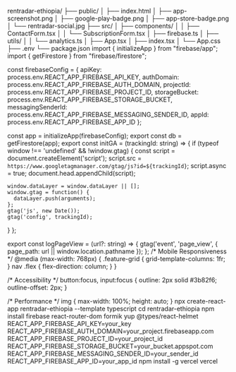 rentradar-ethiopia/
├── public/
│   ├── index.html
│   ├── app-screenshot.png
│   ├── google-play-badge.png
│   ├── app-store-badge.png
│   └── rentradar-social.jpg
├── src/
│   ├── components/
│   │   ├── ContactForm.tsx
│   │   └── SubscriptionForm.tsx
│   ├── firebase.ts
│   ├── utils/
│   │   └── analytics.ts
│   ├── App.tsx
│   ├── index.tsx
│   └── App.css
├── .env
└── package.json
import { initializeApp } from "firebase/app";
import { getFirestore } from "firebase/firestore";

const firebaseConfig = {
  apiKey: process.env.REACT_APP_FIREBASE_API_KEY,
  authDomain: process.env.REACT_APP_FIREBASE_AUTH_DOMAIN,
  projectId: process.env.REACT_APP_FIREBASE_PROJECT_ID,
  storageBucket: process.env.REACT_APP_FIREBASE_STORAGE_BUCKET,
  messagingSenderId: process.env.REACT_APP_FIREBASE_MESSAGING_SENDER_ID,
  appId: process.env.REACT_APP_FIREBASE_APP_ID
};

const app = initializeApp(firebaseConfig);
export const db = getFirestore(app);
export const initGA = (trackingId: string) => {
  if (typeof window !== 'undefined' && !window.gtag) {
    const script = document.createElement('script');
    script.src = `https://www.googletagmanager.com/gtag/js?id=${trackingId}`;
    script.async = true;
    document.head.appendChild(script);

    window.dataLayer = window.dataLayer || [];
    window.gtag = function() {
      dataLayer.push(arguments);
    };
    gtag('js', new Date());
    gtag('config', trackingId);
  }
};

export const logPageView = (url?: string) => {
  gtag('event', 'page_view', {
    page_path: url || window.location.pathname
  });
};
/* Mobile Responsiveness */
@media (max-width: 768px) {
  .feature-grid { grid-template-columns: 1fr; }
  nav .flex { flex-direction: column; }
}

/* Accessibility */
button:focus, input:focus {
  outline: 2px solid #3b82f6;
  outline-offset: 2px;
}

/* Performance */
img { max-width: 100%; height: auto; }
npx create-react-app rentradar-ethiopia --template typescript
cd rentradar-ethiopia
npm install firebase react-router-dom formik yup @types/react-helmet
REACT_APP_FIREBASE_API_KEY=your_key
REACT_APP_FIREBASE_AUTH_DOMAIN=your_project.firebaseapp.com
REACT_APP_FIREBASE_PROJECT_ID=your_project_id
REACT_APP_FIREBASE_STORAGE_BUCKET=your_bucket.appspot.com
REACT_APP_FIREBASE_MESSAGING_SENDER_ID=your_sender_id
REACT_APP_FIREBASE_APP_ID=your_app_id
npm install -g vercel
vercel
